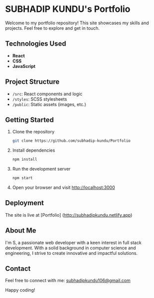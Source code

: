 
# SUBHADIP KUNDU's Portfolio

Welcome to my portfolio repository! This site showcases my skills and projects. Feel free to explore and get in touch.

## Technologies Used

- **React**
- **CSS**
- **JavaScript**

## Project Structure

- `/src`: React components and logic
- `/styles`: SCSS stylesheets
- `/public`: Static assets (images, etc.)

## Getting Started

1. Clone the repository
   ```bash
   git clone https://github.com/subhadip-kundu/Portfolio
   ```

2. Install dependencies
   ```bash
   npm install
   ```

3. Run the development server
   ```bash
   npm start
   ```

4. Open your browser and visit [http://localhost:3000](http://localhost:3000)

## Deployment

The site is live at [Portfolio] (http://subhadipkundu.netlify.app)

## About Me

I'm S, a passionate web developer with a keen interest in full stack development. With a solid background in computer science and engineering, I strive to create innovative and impactful solutions.

## Contact

Feel free to connect with me: subhadipkundu106@gmail.com

Happy coding!

